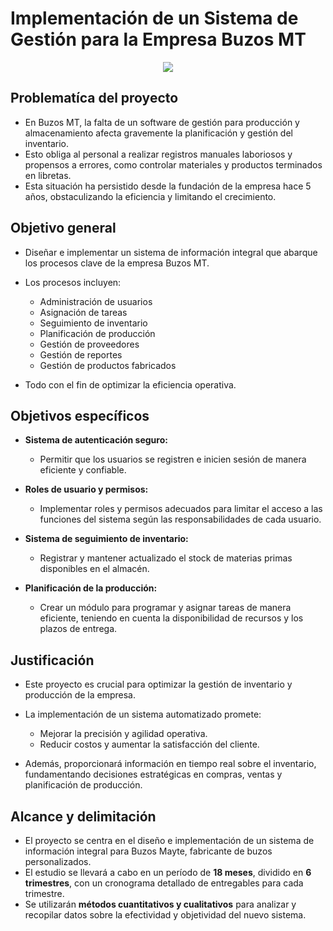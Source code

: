 # Implementación de un Sistema de Gestión para la Empresa Buzos MT

<p align="center">
<img src="https://github.com/NievesYonathan/Proyecto-Buzos-MT/assets/164965803/44c6abdd-11de-4d60-b945-41a448bd0e0e">
</p>

## Problematíca del proyecto

* En Buzos MT, la falta de un software de gestión para producción y almacenamiento afecta gravemente la planificación y gestión del inventario.
* Esto obliga al personal a realizar registros manuales laboriosos y propensos a errores, como controlar materiales y productos terminados en libretas.
* Esta situación ha persistido desde la fundación de la empresa hace 5 años, obstaculizando la eficiencia y limitando el crecimiento.

## Objetivo general

* Diseñar e implementar un sistema de información integral que abarque los procesos clave de la empresa Buzos MT.
* Los procesos incluyen:

  * Administración de usuarios
  * Asignación de tareas
  * Seguimiento de inventario
  * Planificación de producción
  * Gestión de proveedores
  * Gestión de reportes
  * Gestión de productos fabricados
* Todo con el fin de optimizar la eficiencia operativa.

## Objetivos específicos

* **Sistema de autenticación seguro:**

  * Permitir que los usuarios se registren e inicien sesión de manera eficiente y confiable.

* **Roles de usuario y permisos:**

  * Implementar roles y permisos adecuados para limitar el acceso a las funciones del sistema según las responsabilidades de cada usuario.

* **Sistema de seguimiento de inventario:**

  * Registrar y mantener actualizado el stock de materias primas disponibles en el almacén.

* **Planificación de la producción:**

  * Crear un módulo para programar y asignar tareas de manera eficiente, teniendo en cuenta la disponibilidad de recursos y los plazos de entrega.

## Justificación

* Este proyecto es crucial para optimizar la gestión de inventario y producción de la empresa.
* La implementación de un sistema automatizado promete:

  * Mejorar la precisión y agilidad operativa.
  * Reducir costos y aumentar la satisfacción del cliente.
* Además, proporcionará información en tiempo real sobre el inventario, fundamentando decisiones estratégicas en compras, ventas y planificación de producción.

## Alcance y delimitación

* El proyecto se centra en el diseño e implementación de un sistema de información integral para Buzos Mayte, fabricante de buzos personalizados.
* El estudio se llevará a cabo en un período de **18 meses**, dividido en **6 trimestres**, con un cronograma detallado de entregables para cada trimestre.
* Se utilizarán **métodos cuantitativos y cualitativos** para analizar y recopilar datos sobre la efectividad y objetividad del nuevo sistema.

